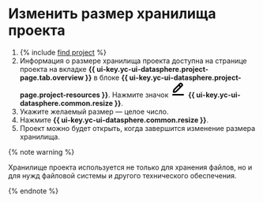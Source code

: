 # Изменить размер хранилища проекта

1. {% include [find project](../../../_includes/datasphere/ui-find-project.md) %}
1. Информация о размере хранилища проекта доступна на странице проекта на вкладке **{{ ui-key.yc-ui-datasphere.project-page.tab.overview }}** в блоке **{{ ui-key.yc-ui-datasphere.project-page.project-resources }}**. Нажмите значок ![pencil](../../../_assets/pencil-line.svg) **{{ ui-key.yc-ui-datasphere.common.resize }}**.
1. Укажите желаемый размер — целое число.
1. Нажмите **{{ ui-key.yc-ui-datasphere.common.resize }}**.
1. Проект можно будет открыть, когда завершится изменение размера хранилища. 

{% note warning %}

Хранилище проекта используется не только для хранения файлов, но и для нужд файловой системы и другого технического обеспечения.

{% endnote %}
